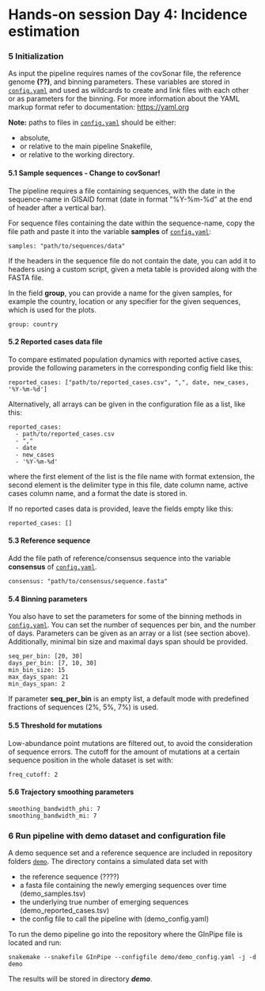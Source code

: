 # Hands-on session Day 4: Incidence estimation

### 5 Initialization

As input the pipeline requires names of the covSonar file, the reference genome **(??)**, and binning parameters.
These variables are stored in [`config.yaml`](./config.yaml) and used as wildcards to create and link files with each other or as parameters for the binning. For more information about the YAML markup format refer to documentation: https://yaml.org


**Note:** paths to files in [`config.yaml`](./config.yaml) should be either:
- absolute,
- or relative to the main pipeline Snakefile,
- or relative to the working directory.

#### 5.1 Sample sequences - Change to covSonar!
The pipeline requires a file containing sequences, with the date in the sequence-name in GISAID format (date in format "%Y-%m-%d" at the end of header after a vertical bar).

For sequence files containing the date within the sequence-name, copy the file path and paste it into the variable **samples** of [`config.yaml`](./config.yaml):

  ```
  samples: "path/to/sequences/data"
  ```
If the headers in the sequence file do not contain the date, you can add it to headers using a custom script, given a meta table is provided along with the FASTA file.

In the field **group**, you can provide a name for the given samples, for example the country, location or any specifier for the given sequences, which is used for the plots.

  ```
  group: country
  ```


#### 5.2 Reported cases data file

To compare estimated population dynamics with reported active cases, provide the following parameters in the corresponding config field like this:

  ```
  reported_cases: ["path/to/reported_cases.csv", ",", date, new_cases, '%Y-%m-%d']
  ```
Alternatively, all arrays can be given in the configuration file as a list, like this:

  ```
  reported_cases:
    - path/to/reported_cases.csv
    - ","
    - date
    - new_cases
    - '%Y-%m-%d'    
  ```


where the first element of the list is the file name with format extension, the second element is the delimiter type in this file, date column name, active cases column name, and a format the date is stored in.

If no reported cases data is provided, leave the fields empty like this:

  ```
  reported_cases: []
  ```

#### 5.3 Reference sequence
Add the file path of reference/consensus sequence into the variable **consensus** of [`config.yaml`](./config.yaml).

  ```
  consensus: "path/to/consensus/sequence.fasta"
  ```

#### 5.4 Binning parameters
You also have to set the parameters for some of the binning methods in [`config.yaml`](./config.yaml).
You can set the number of sequences per bin, and the number of days.
Parameters can be given as an array or a list (see section above). Additionally, minimal bin size and maximal days span should be
provided.

  ```
  seq_per_bin: [20, 30]
  days_per_bin: [7, 10, 30]
  min_bin_size: 15
  max_days_span: 21
  min_days_span: 2
  ```

If parameter **seq_per_bin** is an empty list, a default mode with predefined fractions of sequences (2%, 5%, 7%) is used.

#### 5.5 Threshold for mutations

Low-abundance point mutations are filtered out, to avoid the consideration of sequence errors.
The cutoff for the amount of mutations at a certain sequence position in the whole dataset is set with:

  ```
  freq_cutoff: 2
  ```

#### 5.6 Trajectory smoothing parameters

  ```
  smoothing_bandwidth_phi: 7
  smoothing_bandwidth_mi: 7 
  ```


### 6 Run pipeline with demo dataset and configuration file
A demo sequence set and a reference sequence are included in repository folders [`demo`](./demo).
The directory contains a simulated data set with

- the reference sequence (????)
- a fasta file containing the newly emerging sequences over time (demo_samples.tsv)
- the underlying true number of emerging sequences (demo_reported_cases.tsv)
- the config file to call the pipeline with (demo_config.yaml)


To run the demo pipeline go into the repository where the GInPipe file is located and run:

```
snakemake --snakefile GInPipe --configfile demo/demo_config.yaml -j -d demo
```
The results will be stored in directory ***demo***.